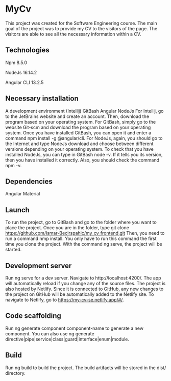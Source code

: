 # MyCv

This project was created for the Software Engineering course. The main goal of the project was to provide my CV to the visitors of the page. The visitors are able to see all the necessary information within a CV.

## Technologies
Npm 8.5.0

NodeJs 16.14.2

Angular CLI 13.2.5
## Necessary installation
A development environment (Intellij)
GitBash
Angular
NodeJs
For Intellij, go to the JetBrains website and create an account. Then, download the program based on your operating system. For GitBash, simply go to the website Git-scm and download the program based on your operating system. Once you have installed GitBash, you can open it and enter a command npm install -g @angular/cli. For NodeJs, again, you should go to the Internet and type NodeJs download and choose between different versions depending on your operating system. To check that you have installed NodeJs, you can type in GitBash node -v. If it tells you its version, then you have installed it correctly. Also, you should check the command npm -v.

## Dependencies
Angular Material
## Launch
To run the project, go to GitBash and go to the folder where you want to place the project. Once you are in the folder, type git clone https://github.com/Ismar-Becirspahic/my_cv_frontend.git Then, you need to run a command nmp install. You only have to run this command the first time you clone the project. With the command ng serve, the project will be started.


## Development server
Run ng serve for a dev server. Navigate to http://localhost:4200/. The app will automatically reload if you change any of the source files. The project is also hosted by Netlify. Since it is connected to GitHub, any new changes to the project on GitHub will be automatically added to the Netlify site. To navigate to Netlify, go to https://my-cv-se.netlify.app/#/.

## Code scaffolding
Run ng generate component component-name to generate a new component. You can also use ng generate directive|pipe|service|class|guard|interface|enum|module.

## Build
Run ng build to build the project. The build artifacts will be stored in the dist/ directory.
